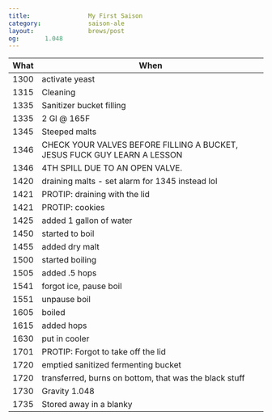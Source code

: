 ```yaml
---
title:                My First Saison
category:             saison-ale
layout:               brews/post
og:       1.048
---
```


What|When
----|----
1300|activate yeast
1315|Cleaning
1335|Sanitizer bucket filling
1335|2 Gl @ 165F
1345|Steeped malts
1346|CHECK YOUR VALVES BEFORE FILLING A BUCKET, JESUS FUCK GUY LEARN A LESSON
1346|4TH SPILL DUE TO AN OPEN VALVE.
1420|draining malts - set alarm for 1345 instead lol
1421|PROTIP: draining with the lid
1421|PROTIP: cookies
1425|added 1 gallon of water
1450|started to boil
1455|added dry malt
1500|started boiling
1505|added .5 hops
1541|forgot ice, pause boil
1551|unpause boil
1605|boiled
1615|added hops
1630|put in cooler
1701|PROTIP: Forgot to take off the lid
1720|emptied sanitized fermenting bucket
1720|transferred, burns on bottom, that was the black stuff
1730|Gravity 1.048
1735|Stored away in a blanky
